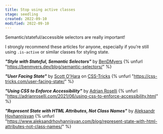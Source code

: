 ```yaml
---
title: Stop using active classes
stage: seedling
created: 2022-09-10
modified: 2022-09-10
---
```


Semantic/stateful/accessible selectors are really important!

I strongly recommend these articles for anyone, especially if you’re still using `.is-active` or similar classes for styling state.

**_"Style with Stateful, Semantic Selectors"_** by [BenDMyers](https://benmyers.dev/)
{% unfurl "https://benmyers.dev/blog/semantic-selectors/" %}

**_"User Facing State"_** by [Scott O'Hara](https://www.scottohara.me/) on [CSS-Tricks](https://css-tricks.com/)
{% unfurl "https://css-tricks.com/user-facing-state/" %}

**_"Using CSS to Enforce Accessibility"_** by [Adrian Roselli](https://adrianroselli.com/)
{% unfurl "https://adrianroselli.com/2021/06/using-css-to-enforce-accessibility.html" %}

**_"Represent State with HTML Attributes, Not Class Names"_** by [Aleksandr Hovhannisyan](https://www.aleksandrhovhannisyan.com/)
{% unfurl "https://www.aleksandrhovhannisyan.com/blog/represent-state-with-html-attributes-not-class-names/" %}
